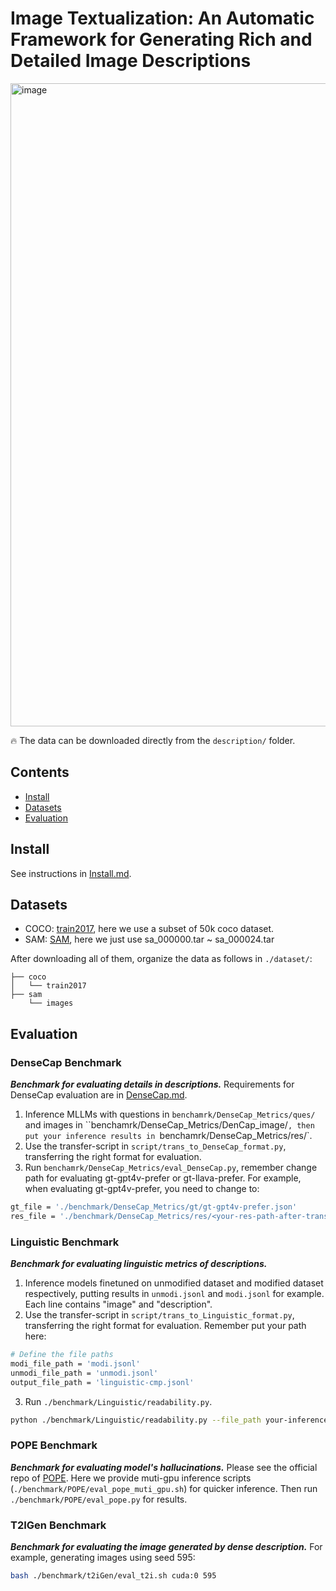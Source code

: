 # Image Textualization: An Automatic Framework for Generating Rich and Detailed Image Descriptions
<img width="1029" alt="image" src="https://github.com/sterzhang/image-textualization/assets/119802220/4048a807-bab8-40dc-959f-dd6ddeb10b7c">


🔥 The data can be downloaded directly from the `description/` folder.

## Contents
- [Install](#install)
- [Datasets](#datasets)
- [Evaluation](#evaluation)

## Install
See instructions in [Install.md](https://github.com/sterzhang/image-textualization/blob/main/docs/install.md).

## Datasets
- COCO: [train2017](http://images.cocodataset.org/zips/train2017.zip), here we use a subset of 50k coco dataset.
- SAM: [SAM](https://ai.meta.com/datasets/segment-anything-downloads/), here we just use sa_000000.tar ~ sa_000024.tar

After downloading all of them, organize the data as follows in `./dataset/`:
```
├── coco
│   └── train2017
├── sam
    └── images
```


## Evaluation
### DenseCap Benchmark
***Benchmark for evaluating details in descriptions.***
Requirements for DenseCap evaluation are in [DenseCap.md](https://github.com/sterzhang/image-textualization/blob/main/docs/DenseCap.md).
1. Inference MLLMs with questions in `benchamrk/DenseCap_Metrics/ques/` and images in ``benchamrk/DenseCap_Metrics/DenCap_image/`, then put your inference results in `benchamrk/DenseCap_Metrics/res/`.
2. Use the transfer-script in `script/trans_to_DenseCap_format.py`, transferring the right format for evaluation.
3. Run `benchamrk/DenseCap_Metrics/eval_DenseCap.py`, remember change path for evaluating gt-gpt4v-prefer or gt-llava-prefer. For example, when evaluating gt-gpt4v-prefer, you need to change to:
```bash
gt_file = './benchmark/DenseCap_Metrics/gt/gt-gpt4v-prefer.json'
res_file = './benchmark/DenseCap_Metrics/res/<your-res-path-after-transfer>.json'
```

### Linguistic Benchmark
***Benchmark for evaluating linguistic metrics of descriptions.***
1. Inference models finetuned on unmodified dataset and modified dataset respectively, putting results in `unmodi.jsonl` and `modi.jsonl` for example. Each line contains "image" and "description".
2. Use the transfer-script in `script/trans_to_Linguistic_format.py`, transferring the right format for evaluation. Remember put your path here:
```bash
# Define the file paths
modi_file_path = 'modi.jsonl'
unmodi_file_path = 'unmodi.jsonl'
output_file_path = 'linguistic-cmp.jsonl'
```
3. Run `./benchmark/Linguistic/readability.py`.
```bash
python ./benchmark/Linguistic/readability.py --file_path your-inference-result.jsonl --result_file_path ./bench_result/LinBench/LinBench_record.jsonl --start_line 0 --end_line 101
```

### POPE Benchmark
***Benchmark for evaluating model's hallucinations.***
Please see the official repo of [POPE](https://github.com/AoiDragon/POPE/).
Here we provide muti-gpu inference scripts (`./benchmark/POPE/eval_pope_muti_gpu.sh`) for quicker inference. Then run `./benchmark/POPE/eval_pope.py` for results.

### T2IGen Benchmark
***Benchmark for evaluating the image generated by dense description.***
For example, generating images using seed 595:
```bash
bash ./benchmark/t2iGen/eval_t2i.sh cuda:0 595
```
